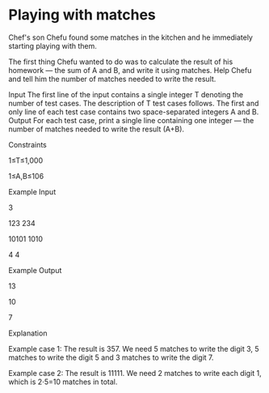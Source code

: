 # **Playing with matches**

Chef's son Chefu found some matches in the kitchen and he immediately starting playing with them.

The first thing Chefu wanted to do was to calculate the result of his homework — the sum of A and B, and write it using matches. Help Chefu and tell him the number of matches needed to write the result.


Input
The first line of the input contains a single integer T denoting the number of test cases. The description of T test cases follows.
The first and only line of each test case contains two space-separated integers A and B.
Output
For each test case, print a single line containing one integer — the number of matches needed to write the result (A+B).

Constraints

1≤T≤1,000

1≤A,B≤106

Example Input

3

123 234

10101 1010

4 4

Example Output

13

10

7

Explanation

Example case 1: The result is 357. We need 5 matches to write the digit 3, 5 matches to write the digit 5 and 3 matches to write the digit 7.



Example case 2: The result is 11111. We need 2 matches to write each digit 1, which is 2⋅5=10 matches in total.
